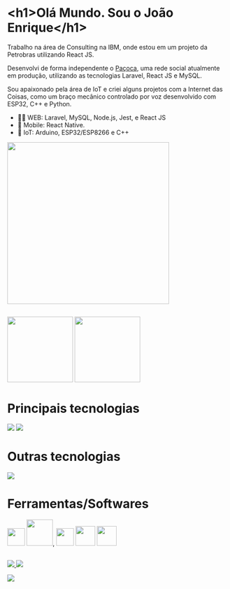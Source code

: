 <!-- /texto -->
<h1 translate="no"><<!-- -->h1>Olá Mundo. Sou o João Enrique<<!-- -->/h1></h1>
 
Trabalho na área de Consulting na IBM, onde estou em um projeto da Petrobras utilizando React JS.

Desenvolvi de forma independente o [Paçoca](https://pacoca.net), uma rede social atualmente em produção, utilizando as tecnologias Laravel, React JS e MySQL.

Sou apaixonado pela área de IoT e criei alguns projetos com a Internet das Coisas, como um braço mecânico controlado por voz desenvolvido com ESP32, C++ e Python.

- 👨‍💻 WEB: Laravel, MySQL, Node.js, Jest, e React JS
- 📱 Mobile: React Native.
- 🤖 IoT: Arduino, ESP32/ESP8266 e C++
<img height="370" src="https://github.com/JoaoEnrique13/JoaoEnrique13/assets/99426704/73e201aa-2cea-42da-8173-b64349de6e99"/>

 ##
 <!-- /Commits --> 
<div aling="center">
  <div aling="center href="https://www.linkedin.com/in/joãoenrique">  
    <img height="150em" src="https://github-readme-stats.vercel.app/api?username=JoaoEnrique&layout=compact&show_icons=true&theme=Gradiente"/> <!-- /Commits --> 
    <img height="150em" src="https://github-readme-stats.vercel.app/api/top-langs/?username=JoaoEnrique&layout=compact"/> <!-- /Linguagens --> 
    <!-- <img height="170em" src="https://user-images.githubusercontent.com/87030375/138008978-8857d41f-074f-4816-bf41-2178ae9c2327.png"/> -->
  </div>
</div>

# Principais tecnologias
<p>
    <img src="https://skillicons.dev/icons?i=laravel,php,mysql,nodejs,jest,git,github,githubactions,html,css,js,ts,tailwind,bootstrap,react" />
    <img src="https://go-skill-icons.vercel.app/api/icons?i=reactnative,jwt,pytest,uml" />
</p>
 
# Outras tecnologias
<p>
    <img src="https://go-skill-icons.vercel.app/api/icons?i=fastapi,docker,angular,firebase,c,cs,cpp,java,python,express,unity,sequelize,vue,arduino,electron" />
</p>

  # Ferramentas/Softwares
  <img src="https://cdn.jsdelivr.net/gh/devicons/devicon/icons/gimp/gimp-original.svg" height="40"/><!--gimp-->
  <img src="https://cdn.jsdelivr.net/gh/devicons/devicon/icons/trello/trello-plain-wordmark.svg" height="60"/>,<!--Trello-->
  <img src="https://cdn.jsdelivr.net/gh/devicons/devicon@latest/icons/filezilla/filezilla-original.svg" height="40" /> <!--filezilla-->
  <img src="https://cdn.jsdelivr.net/gh/devicons/devicon/icons/androidstudio/androidstudio-original.svg" height="45"/><!--Android Studio -->
  <img src="https://user-images.githubusercontent.com/87030375/176893095-60d28d3e-9199-4d44-a18a-0cf82232c422.svg" height="45"/><!--  NetBeans -->
 ##
<!-- BOTÕES  -->

<p>
  <a href="https://www.linkedin.com/in/joãoenrique">
    <img src="https://skillicons.dev/icons?i=linkedin" />
  </a>
  <a href="[https://skillicons.dev](https://discord.com/channels/joaoenrique)">
    <img src="https://skillicons.dev/icons?i=discord" />
  </a>
</p>


 <div> 
  <a href="https://joaoenrique.github.io/" target="_BLANK">
   <img src="https://img.shields.io/badge/Portifolio-100000?style=for-the-badge&logo=as&logoColor=white" target="_blank"><!-- github  -->
  </a> 
</div>
